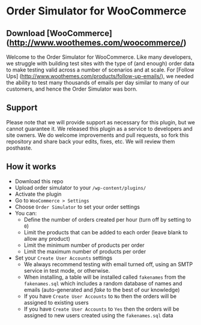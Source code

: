 # Order Simulator for WooCommerce
## Download [WooCommerce] (http://www.woothemes.com/woocommerce/)

Welcome to the Order Simulator for WooCommerce. Like many developers, we struggle with building test sites with the type of (and enough) order data to make testing valid across a number of scenarios and at scale. For [Follow Ups] (http://www.woothemes.com/products/follow-up-emails/), we needed the ability to test many thousands of emails per day similar to many of our customers, and hence the Order Simulator was born.

## Support

Please note that we will provide support as necessary for this plugin, but we cannot guarantee it. We released this plugin as a service to developers and site owners. We do welcome improvements and pull requests, so fork this repository and share back your edits, fixes, etc. We will review them posthaste.

## How it works

* Download this repo
* Upload order simulator to your `/wp-content/plugins/`
* Activate the plugin
* Go to `WooCommerce > Settings`
* Choose `Order Simulator` to set your order settings
* You can:
  * Define the number of orders created per hour (turn off by setting to `0`)
  * Limit the products that can be added to each order (leave blank to allow any product)
  * Limit the minimum number of products per order
  * Limit the maximum number of products per order
* Set your `Create User Accounts` settings
  * We always recommend testing with email turned off, using an SMTP service in test mode, or otherwise.
  * When installing, a table will be installed called `fakenames` from the `fakenames.sql` which includes a random database of names and emails (auto-generated and _fake_ to the best of our knowledge)
  * If you have `Create User Accounts` to `No` then the orders will be assigned to existing users
  * If you have `Create User Accounts` to `Yes` then the orders will be assigned to new users created using the `fakenames.sql` data